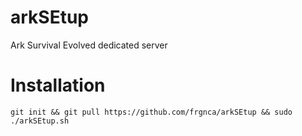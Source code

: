 # arkSEtup
Ark Survival Evolved dedicated server

# Installation
    git init && git pull https://github.com/frgnca/arkSEtup && sudo ./arkSEtup.sh
